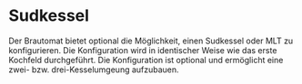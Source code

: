 # Sudkessel

Der Brautomat bietet optional die Möglichkeit, einen Sudkessel oder MLT zu konfigurieren. Die Konfiguration wird in identischer Weise wie das erste Kochfeld durchgeführt. Die Konfiguration ist optional und ermöglicht eine zwei- bzw. drei-Kesselumgeung aufzubauen.
